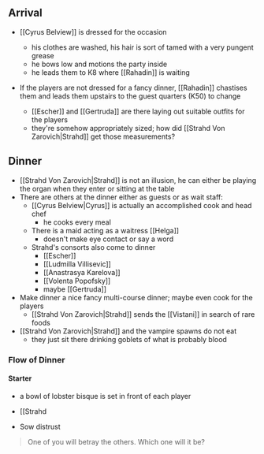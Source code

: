 ## Arrival
- [[Cyrus Belview]] is dressed for the occasion
	- his clothes are washed, his hair is sort of tamed with a very pungent grease
	- he bows low and motions the party inside
	- he leads them to K8 where [[Rahadin]] is waiting

- If the players are not dressed for a fancy dinner, [[Rahadin]] chastises them and leads them upstairs to the guest quarters (K50) to change
	- [[Escher]] and [[Gertruda]] are there laying out suitable outfits for the players
	- they're somehow appropriately sized; how did [[Strahd Von Zarovich|Strahd]] get those measurements?

## Dinner
- [[Strahd Von Zarovich|Strahd]] is not an illusion, he can either be playing the organ when they enter or sitting at the table
- There are others at the dinner either as guests or as wait staff:
	- [[Cyrus Belview|Cyrus]] is actually an accomplished cook and head chef
		- he cooks every meal
	- There is a maid acting as a waitress [[Helga]]
		- doesn't make eye contact or say a word
	- Strahd's consorts also come to dinner
		- [[Escher]]
		- [[Ludmilla Villisevic]]
		- [[Anastrasya Karelova]]
		- [[Volenta Popofsky]]
		- maybe [[Gertruda]]
- Make dinner a nice fancy multi-course dinner; maybe even cook for the players
	- [[Strahd Von Zarovich|Strahd]] sends the [[Vistani]] in search of rare foods
- [[Strahd Von Zarovich|Strahd]] and the vampire spawns do not eat
	- they just sit there drinking goblets of what is probably blood

### Flow of Dinner
#### Starter
- a bowl of lobster bisque is set in front of each player
- [[Strahd



- Sow distrust

>One of you will betray the others. Which one will it be?